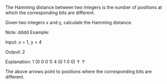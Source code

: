 The Hamming distance between two integers is the number of positions at which the corresponding bits are different.

Given two integers x and y, calculate the Hamming distance.

Note:
dddd
Example:

Input: x = 1, y = 4

Output: 2

Explanation:
1   (0 0 0 1)
4   (0 1 0 0)
       ↑   ↑

The above arrows point to positions where the corresponding bits are different.
